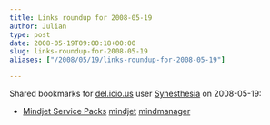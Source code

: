 ```yaml
---
title: Links roundup for 2008-05-19
author: Julian
type: post
date: 2008-05-19T09:00:18+00:00
slug: links-roundup-for-2008-05-19 
aliases: ["/2008/05/19/links-roundup-for-2008-05-19"]

---
```

Shared bookmarks for [del.icio.us][1] user [Synesthesia][2] on 2008-05-19:

  * [Mindjet Service Packs][3] 
    [mindjet][4] [mindmanager][5] </li> </ul>

 [1]: https://del.icio.us/
 [2]: https://del.icio.us/synesthesia
 [3]: https://www.mindjet.com/us/support/service_packs/index.php?s=2
 [4]: https://del.icio.us/synesthesia/mindjet
 [5]: https://del.icio.us/synesthesia/mindmanager
